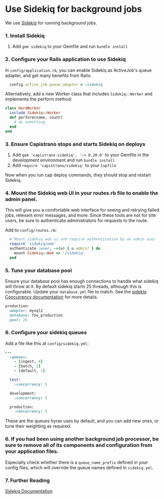 # Use Sidekiq for background jobs

We use [Sidekiq](https://github.com/mperham/sidekiq) for running background jobs.

### 1. Install Sidekiq

1. Add `gem sidekiq` to your Gemfile and run `bundle install`

### 2. Configure your Rails application to use Sidekiq

In `config/application.rb`, you can enable Sidekiq as ActiveJob's queue adapter, and get many benefits from Rails:
```ruby
  config.active_job.queue_adapter = :sidekiq
```
Alternatively, add a new Worker class that includes `Sidekiq::Worker` and implements the perform method:

```ruby
class HardWorker
  include Sidekiq::Worker
  def perform(name, count)
    # do something
  end
end
```

### 3. Ensure Capistrano stops and starts Sidekiq on deploys

1. Add `gem 'capistrano-sidekiq', '~> 0.20.0'` to your Gemfile in the development environment and run `bundle install`
2. Add `require 'capistrano/sidekiq'` to your `Capfile`

Now when you run cap deploy commands, they should stop and restart Sidekiq.

### 4. Mount the Sidekiq web UI in your routes.rb file to enable the admin panel.

This will give you a comfortable web interface for seeing and retrying failed jobs, relevant error messages, and more. Since these tools are not for site users, be sure to authenticate administrators for requests to the route.

Add to `config/routes.rb`:

```ruby
  # Mount sidekiq web ui and require authentication by an admin user
  require 'sidekiq/web'
  authenticate :user, ->(u) { u.admin? } do
    mount Sidekiq::Web => '/sidekiq'
  end
```

### 5. Tune your database pool
Ensure your database pool has enough connections to handle what sidekiq will throw at it. By default sidekiq starts 25 threads, although this is configurable. Update your `database.yml` file to match. See the [sidekiq Concurrency documentation](https://github.com/mperham/sidekiq/wiki/Advanced-Options#concurrency) for more details.
```ruby
production:
  adapter: mysql2
  database: foo_production
  pool: 25
```

### 6. Configure your sidekiq queues
Add a file like this at `config/sidekiq.yml`:
```ruby
---
  :queues:
    - [ingest, 4]
    - [batch, 2]
    - [default, 1]

  test:
    :concurrency: 5

  development:
    :concurrency: 5

  production:
    :concurrency: 5
```
These are the queues hyrax uses by default, and you can add new ones, or tune their weighting as required.

### 6. If you had been using another background job processor, be sure to remove all of its components and configuration from your application files.
Especially check whether there is a `queue_name_prefix` defined in your config files, which will override the queue names defined in `sidekiq.yml`.

### 7. Further Reading

  [Sidekiq Documentation](https://github.com/mperham/sidekiq/wiki/)
